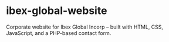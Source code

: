 # ibex-global-website
Corporate website for Ibex Global Incorp – built with HTML, CSS, JavaScript, and a PHP-based contact form.
